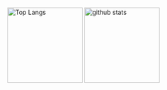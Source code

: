  <img alt="" src="https://visitor-badge.glitch.me/badge?page_id=MasaruOokawa&left_color=gray&right_color=azure" />
 <img alt="" src="https://github-profile-summary-cards.vercel.app/api/cards/profile-details?username=MasaruOokawa&theme=transparent" />
 <p align="left"> 
   <img alt="Top Langs" height="170px" src="https://github-readme-stats.vercel.app/api/top-langs/?username=MasaruOokawa&layout=compact&show_icons=true&theme=transparent" />
   <img alt="github stats" height="170px" src="https://github-readme-stats.vercel.app/api?username=MasaruOokawa&theme=transparent&show_icons=ture" />
 </p>
